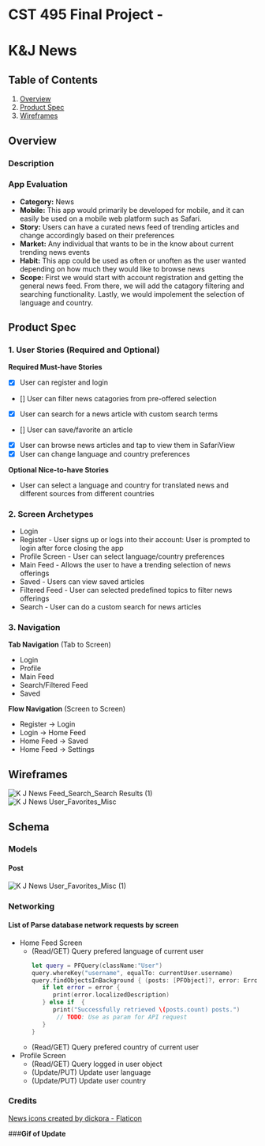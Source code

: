CST 495 Final Project - 
===

# K&J News

## Table of Contents
1. [Overview](#Overview)
1. [Product Spec](#Product-Spec)
1. [Wireframes](#Wireframes)

## Overview
### Description

### App Evaluation
- **Category:** News 
- **Mobile:** This app would primarily be developed for mobile, and it can easily be used on a mobile web platform such as Safari.
- **Story:** Users can have a curated news feed of trending articles and change accordingly based on their preferences
- **Market:** Any individual that wants to be in the know about current trending news events 
- **Habit:** This app could be used as often or unoften as the user wanted depending on how much they would like to browse news 
- **Scope:** First we would start with account registration and getting the general news feed.  From there, we will add the catagory filtering and searching functionality. Lastly, we would impolement the selection of language and country.

## Product Spec
### 1. User Stories (Required and Optional)


**Required Must-have Stories**

* [x] User can register and login
* [] User can filter news catagories from pre-offered selection
* [x] User can search for a news article with custom search terms
* [] User can save/favorite an article
* [x] User can browse news articles and tap to view them in SafariView
* [x] User can change language and country preferences

**Optional Nice-to-have Stories**

* User can select a language and country for translated news and different sources from different countries

### 2. Screen Archetypes

* Login 
* Register - User signs up or logs into their account: User is prompted to login after force closing the app
* Profile Screen - User can select language/country preferences
* Main Feed - Allows the user to have a trending selection of news offerings
* Saved - Users can view saved articles
* Filtered Feed - User can selected predefined topics to filter news offerings
* Search - User can do a custom search for news articles

### 3. Navigation

**Tab Navigation** (Tab to Screen)

* Login
* Profile
* Main Feed
* Search/Filtered Feed
* Saved

**Flow Navigation** (Screen to Screen)
*  Register -> Login
*  Login -> Home Feed
*  Home Feed -> Saved
*  Home Feed -> Settings


## Wireframes
![K   J News Feed_Search_Search Results (1)](https://user-images.githubusercontent.com/8891981/161655157-44d991c2-26ce-4d51-a128-7e9c3f83de90.png)
![K   J News User_Favorites_Misc](https://user-images.githubusercontent.com/8891981/161655180-0b6f2796-7594-4fdd-a1ec-c9a9027c0e12.png)
## Schema 
### Models
#### Post
![K   J News User_Favorites_Misc (1)](https://user-images.githubusercontent.com/8891981/161654754-b0cc14ba-9c2d-47fd-a8f4-40e871a01ad8.png)

### Networking
#### List of Parse database network requests by screen
   - Home Feed Screen
      - (Read/GET) Query prefered language of current user
         ```swift
         let query = PFQuery(className:"User")
         query.whereKey("username", equalTo: currentUser.username)
         query.findObjectsInBackground { (posts: [PFObject]?, error: Error?) in
            if let error = error { 
               print(error.localizedDescription)
            } else if  {
               print("Successfully retrieved \(posts.count) posts.")
                // TODO: Use as param for API request
            }
         }
         ```
      - (Read/GET) Query prefered country of current user
   - Profile Screen
      - (Read/GET) Query logged in user object
      - (Update/PUT) Update user language
      - (Update/PUT) Update user country

### Credits
<a href="https://www.flaticon.com/free-icons/news" title="news icons">News icons created by dickpra - Flaticon</a>

###**Gif of Update**


